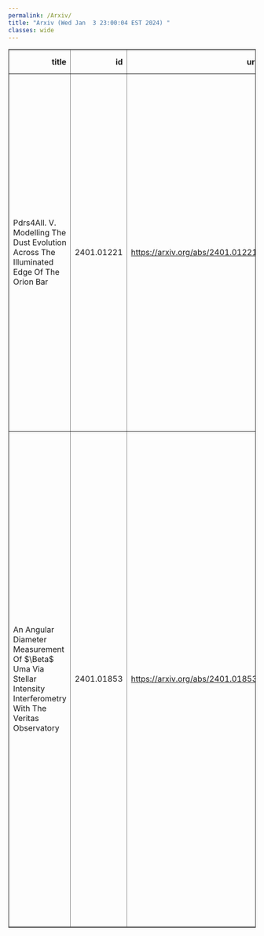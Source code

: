 ```yaml
---
permalink: /Arxiv/
title: "Arxiv (Wed Jan  3 23:00:04 EST 2024) "
classes: wide
---
```

<table border="1" class="dataframe">
  <thead>
    <tr style="text-align: right;">
      <th>title</th>
      <th>id</th>
      <th>url</th>
      <th>authors</th>
      <th>Local Authors</th>
    </tr>
  </thead>
  <tbody>
    <tr>
      <td>Pdrs4All. V. Modelling The Dust Evolution Across The Illuminated Edge Of   The Orion Bar</td>
      <td>2401.01221</td>
      <td><a href="https://arxiv.org/abs/2401.01221" target="_blank">https://arxiv.org/abs/2401.01221</a></td>
      <td>M. Elyajouri, N. Ysard, A. Abergel, E. Habart, L. Verstraete, A. Jones, M. Juvela, T. Schirmer, R. Meshaka, E. Dartois, J. Lebourlot, G. Rouille, T. Onaka, E. Peeters, O. Berne, F. Alarcon, J. Bernard-Salas, M. Buragohain, J. Cami, A. Canin, R. Chown, K. Demyk, K. Gordon, O. Kannavou, M. Kirsanova, S. Madden, R. Paladini, Y. Pendleton, F. Salama, I. Schroetter, A. Sidhu, M. Rollig, B. Trahin, D. Van De Putte</td>
      <td>Ryan Chown</td>
    </tr>
    <tr>
      <td>An Angular Diameter Measurement Of $\Beta$ Uma Via Stellar Intensity   Interferometry With The Veritas Observatory</td>
      <td>2401.01853</td>
      <td><a href="https://arxiv.org/abs/2401.01853" target="_blank">https://arxiv.org/abs/2401.01853</a></td>
      <td>A. Acharyya, J. P. Aufdenberg, P. Bangale, J. T. Bartkoske, P. Batista, W. Benbow, A. J. Chromey, J. D. Davis, Q. Feng, G. M. Foote, A. Furniss, W. Hanlon, C. E. Hinrichs, J. Holder, W. Jin, P. Kaaret, M. Kertzman, D. Kieda, T. K. Kleiner, N. Korzoun, T. Lebohec, M. A. Lisa, M. Lundy, N. Matthews, C. E Mcgrath, M. J. Millard, P. Moriarty, S. Nikkhah, S. O'Brien, R. A. Ong, M. Pohl, E. Pueschel, J. Quinn, P. L. Rabinowitz, K. Ragan, E. Roache, J. G. Rose, J. L. Sackrider, I. Sadeh, L. Saha, G. H. Sembroski, R. Shang, D. Tak, M. Ticoras, J. V. Tucci, S. L. Wong, The Veritas Collaboration</td>
      <td>Mike Lisa</td>
    </tr>
  </tbody>
</table>